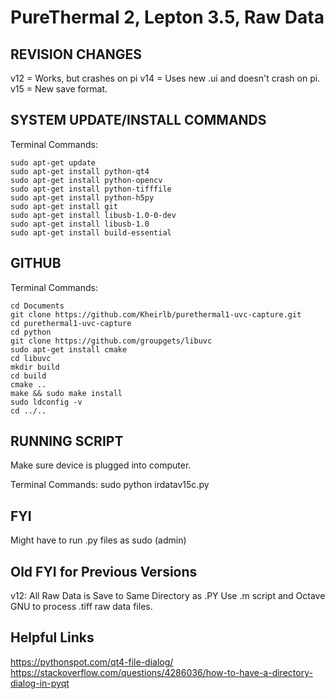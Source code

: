 ﻿# PureThermal 2, Lepton 3.5, Raw Data

## REVISION CHANGES

v12 = Works, but crashes on pi
v14 = Uses new .ui and doesn't crash on pi.
v15 = New save format.

## SYSTEM UPDATE/INSTALL COMMANDS

Terminal Commands:

	sudo apt-get update
	sudo apt-get install python-qt4
	sudo apt-get install python-opencv
	sudo apt-get install python-tifffile 
	sudo apt-get install python-h5py
	sudo apt-get install git
	sudo apt-get install libusb-1.0-0-dev
	sudo apt-get install libusb-1.0
	sudo apt-get install build-essential

## GITHUB

Terminal Commands:

	cd Documents
	git clone https://github.com/Kheirlb/purethermal1-uvc-capture.git
	cd purethermal1-uvc-capture
	cd python
	git clone https://github.com/groupgets/libuvc
	sudo apt-get install cmake
	cd libuvc
	mkdir build
	cd build
	cmake ..
	make && sudo make install
	sudo ldconfig -v
	cd ../..

## RUNNING SCRIPT

Make sure device is plugged into computer.

Terminal Commands:
	sudo python irdatav15c.py

## FYI

Might have to run .py files as sudo (admin)

## Old FYI for Previous Versions

v12:
All Raw Data is Save to Same Directory as .PY
Use .m script and Octave GNU to process .tiff raw data files.

## Helpful Links

https://pythonspot.com/qt4-file-dialog/
https://stackoverflow.com/questions/4286036/how-to-have-a-directory-dialog-in-pyqt
